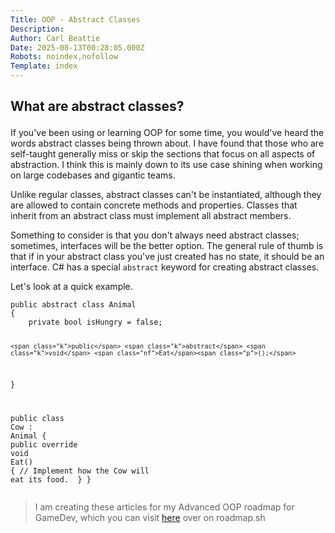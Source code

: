 ```yaml
---
Title: OOP - Abstract Classes
Description: 
Author: Carl Beattie
Date: 2025-08-13T00:28:05.000Z
Robots: noindex,nofollow
Template: index
---
```

<h2>
  
  
  What are abstract classes?
</h2>

<p>If you've been using or learning OOP for some time, you would've heard the words abstract classes being thrown about. I have found that those who are self-taught generally miss or skip the sections that focus on all aspects of abstraction. I think this is mainly down to its use case shining when working on large codebases and gigantic teams.</p>

<p>Unlike regular classes, abstract classes can't be instantiated, although they are allowed to contain concrete methods and properties. Classes that inherit from an abstract class must implement all abstract members.</p>

<p>Something to consider is that you don't always need abstract classes; sometimes, interfaces will be the better option. The general rule of thumb is that if in your abstract class you've just created has no state, it should be an interface. C# has a special <code>abstract</code> keyword for creating abstract classes.</p>

<p>Let's look at a quick example.<br>
</p>

<div class="highlight js-code-highlight">
<pre class="highlight csharp"><code><span class="k">public</span> <span class="k">abstract</span> <span class="k">class</span> <span class="nc">Animal</span>
<span class="p">{</span>
    <span class="k">private</span> <span class="kt">bool</span> <span class="n">isHungry</span> <span class="p">=</span> <span class="k">false</span><span class="p">;</span>

    <span class="k">public</span> <span class="k">abstract</span> <span class="k">void</span> <span class="nf">Eat</span><span class="p">();</span>
<span class="p">}</span>

<span class="k">public</span> <span class="k">class</span> <span class="nc">Cow</span> <span class="p">:</span> <span class="n">Animal</span>
<span class="p">{</span>
    <span class="k">public</span> <span class="k">override</span> <span class="k">void</span> <span class="nf">Eat</span><span class="p">()</span>
    <span class="p">{</span>
       <span class="c1">// Implement how the Cow will eat its food. </span>
    <span class="p">}</span>
<span class="p">}</span>
</code></pre>

</div>



<blockquote>
<p>I am creating these articles for my Advanced OOP roadmap for GameDev, which you can visit <a href="https://roadmap.sh/r/oop-hiwo8" rel="noopener noreferrer">here</a> over on roadmap.sh</p>
</blockquote>

